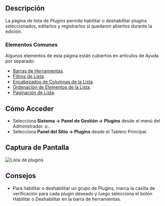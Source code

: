 <!-- Filename: Help4.x:Plugins / Display title: Plugins -->

## Descripción

La página de lista de *Plugins* permite habilitar o deshabilitar plugins seleccionados, editarlos y registrarlos si quedaron abiertos durante la edición.

### Elementos Comunes

Algunos elementos de esta página están cubiertos en artículos de Ayuda por separado:

* [Barras de Herramientas](jdocmanual?article=help/common-elements/toolbars).
* [Filtros de Lista](jdocmanual?article=help/common-elements/list-filters).
* [Encabezados de Columnas de la Lista](jdocmanual?article=help/common-elements/list-column-headers).
* [Ordenación de Elementos de la Lista](jdocmanual?article=help/common-elements/list-ordering).
* [Paginación de Lista](jdocmanual?article=help/common-elements/list-pagination).

## Cómo Acceder

- Selecciona **Sistema → Panel de Gestión → Plugins** desde el menú del Administrador. o...
- Selecciona **Panel del Sitio → Plugins** desde el Tablero Principal.

## Captura de Pantalla

![Lista de plugins](../../../en/images/plugins/plugins-list.png)

## Consejos

- Para habilitar o deshabilitar un grupo de Plugins, marca la casilla de verificación para cada plugin deseado y luego selecciona el botón Habilitar o Deshabilitar en la barra de herramientas.
